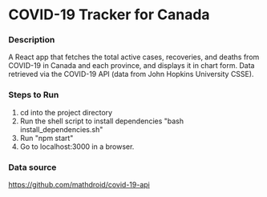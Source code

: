 # COVID-19 Tracker for Canada

### Description
A React app that fetches the total active cases, recoveries, and deaths from COVID-19 in Canada and each province, and displays it in chart form. Data retrieved via
the COVID-19 API (data from John Hopkins University CSSE). 

### Steps to Run
1. cd into the project directory
2. Run the shell script to install dependencies "bash install_dependencies.sh"
3. Run "npm start"
4. Go to localhost:3000 in a browser.

### Data source
https://github.com/mathdroid/covid-19-api

